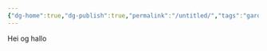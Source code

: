 ```yaml
---
{"dg-home":true,"dg-publish":true,"permalink":"/untitled/","tags":"gardenEntry"}
---
```



Hei og hallo



